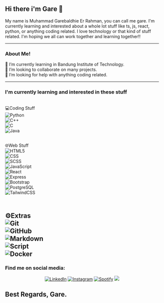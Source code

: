 ## Hi there i'm Gare 👋

My name is Muhammad Garebaldhie Er Rahman, you can call me gare. I'm currently learning and interested about a whole lot stuff like ts, js, react, python, or anything coding related. I love technology or that kind of stuff related. I'm hoping we all can work together and learning together!!

---

### About Me!

🌱 I’m currently learning in Bandung Institute of Technology.\
👯 I’m looking to collaborate on many projects.\
🤔 I’m looking for help with anything coding related.

---
### I'm currently learning and interested in these stuff
<br>💻Coding Stuff</br>
 ![Python](https://img.shields.io/badge/Python-14354C?style=for-the-badge&logo=python&logoColor=white)\
 ![C++](https://img.shields.io/badge/C%2B%2B-00599C?style=for-the-badge&logo=c%2B%2B&logoColor=white)\
 ![C](https://img.shields.io/badge/C-00599C?style=for-the-badge&logo=c&logoColor=white)\
 ![Java](https://img.shields.io/badge/Java-ED8B00?style=for-the-badge&logo=java&logoColor=white)
 
<br>🌐Web Stuff</br>
 ![HTML5](https://img.shields.io/badge/HTML5-E34F26?style=for-the-badge&logo=html5&logoColor=white)\
 ![CSS](https://img.shields.io/badge/CSS3-1572B6?style=for-the-badge&logo=css3&logoColor=white)\
 ![SCSS](https://img.shields.io/badge/Sass-CC6699?style=for-the-badge&logo=sass&logoColor=white)\
 ![JavaScript](https://img.shields.io/badge/JavaScript-F7DF1E?style=for-the-badge&logo=javascript&logoColor=black)\
 ![React](https://img.shields.io/badge/React-20232A?style=for-the-badge&logo=react&logoColor=61DAFB)\
 ![Express](	https://img.shields.io/badge/Express.js-404D59?style=for-the-badge)\
 ![Bootstrap](	https://img.shields.io/badge/Bootstrap-563D7C?style=for-the-badge&logo=bootstrap&logoColor=white)\
 ![PostgreSQL](	https://img.shields.io/badge/PostgreSQL-316192?style=for-the-badge&logo=postgresql&logoColor=white)\
 ![TailwindCSS](https://img.shields.io/badge/tailwindcss-%2338B2AC.svg?style=for-the-badge&logo=tailwind-css&logoColor=white)
 
<br>⚙️Extras</br>
 ![Git](https://img.shields.io/badge/-Git-333333?style=for-the-badge&logo=git&logoColor=white)\
 ![GitHub](https://img.shields.io/badge/-GitHub-333333?style=for-the-badge&logo=github&logoColor=white)\
 ![Markdown](https://img.shields.io/badge/Markdown-000000?style=for-the-badge&logo=markdown&logoColor=white)\
 ![Script](https://img.shields.io/badge/Shell_Script-121011?style=for-the-badge&logo=gnu-bash&logoColor=white)\
 ![Docker](https://img.shields.io/badge/docker-%230db7ed.svg?style=for-the-badge&logo=docker&logoColor=white)
 ---
### Find me on social media:

<div>
  <p align = "center">
<a href="https://www.linkedin.com/in/garebaldhie/" target="_blank"><img src="https://img.shields.io/badge/LinkedIn-%230077B5.svg?&style=flat-square&logo=linkedin&logoColor=white" alt="LinkedIn"></a>
<a href="https://www.instagram.com/mgarebaldhie " target="_blank"><img src="https://img.shields.io/badge/Instagram-%23E4405F.svg?&style=flat-square&logo=instagram&logoColor=white" alt="Instagram"></a>
<a href="https://open.spotify.com/user/eragiare " target="_blank"><img src="https://img.shields.io/badge/Spotify-%231ED760.svg?&style=flat-square&logo=spotify&logoColor=white" alt="Spotify"></a>
<a href="mailto:mgarebaldhie80@gmail.com"><img src="https://img.shields.io/badge/-mgarebaldhie80@gmail.com-D14836?style=flat-square&logo=Gmail&logoColor=white"/></a>
  </p>

Best Regards, Gare.
---
